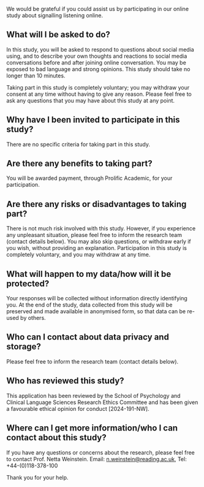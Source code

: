 We would be grateful if you could assist us by participating in our online study about signalling listening online.

## What will I be asked to do?

In this study, you will be asked to respond to questions about social media using, and to describe your own thoughts and reactions to social media conversations before and after joining online conversation. You may be exposed to bad language and strong opinions. This study should take no longer than 10 minutes.

Taking part in this study is completely voluntary; you may withdraw your consent at any time without having to give any reason. Please feel free to ask any questions that you may have about this study at any point.

## Why have I been invited to participate in this study?

There are no specific criteria for taking part in this study.

## Are there any benefits to taking part?

You will be awarded payment, through Prolific Academic, for your participation.

## Are there any risks or disadvantages to taking part?

There is not much risk involved with this study. However, if you experience any unpleasant situation, please feel free to inform the research team (contact details below). You may also skip questions, or withdraw early if you wish, without providing an explanation. Participation in this study is completely voluntary, and you may withdraw at any time.

## What will happen to my data/how will it be protected?

Your responses will be collected without information directly identifying you. At the end of the study, data collected from this study will be preserved and made available in anonymised form, so that data can be re-used by others.

## Who can I contact about data privacy and storage?

Please feel free to inform the research team (contact details below).

## Who has reviewed this study?

This application has been reviewed by the School of Psychology and Clinical Language Sciences Research Ethics Committee and has been given a favourable ethical opinion for conduct [2024-191-NW].

## Where can I get more information/who I can contact about this study?

If you have any questions or concerns about the research, please feel free to contact Prof. Netta Weinstein.
Email: n.weinstein@reading.ac.uk, Tel: +44-(0)118-378-100

Thank you for your help.
